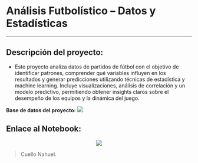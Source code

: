 # **Análisis Futbolístico – Datos y Estadísticas**
---
## **Descripción del proyecto:**

  * Este proyecto analiza datos de partidos de fútbol con el objetivo de identificar patrones, comprender qué variables influyen en los resultados y generar predicciones utilizando técnicas de estadística y machine learning. Incluye visualizaciones, análisis de correlación y un modelo predictivo, permitiendo obtener insights claros sobre el desempeño de los equipos y la dinámica del juego.

**Base de datos del proyecto:**
  <a href="https://docs.google.com/spreadsheets/d/1-blVunJtWN83rimMzCWofUnGk9A4IroJguu8Jfj3vB4/edit?gid=429044465">
    <img src="https://img.shields.io/badge/📊 Ver%20Dataset%20-success?style=for-the-badge" />
  </a>
</p>

## Enlace al Notebook:
<p align="center">
  <a href="https://colab.research.google.com/drive/1YiMHzEnaRc20g0BxPhXTf1JzSbF_crwJ">
    <img src="https://img.shields.io/badge/🚀%20Ver%20Colab-orange?style=for-the-badge" />
  </a>
</p>


> Cuello Nahuel.
